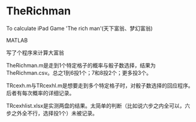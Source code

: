 # TheRichman
To calculate iPad Game 'The rich man'(天下富翁、梦幻富翁)

MATLAB

写了个程序来计算大富翁

TheRichman.m是走到1个特定格子的概率与骰子数选择，结果为TheRichman.csv。总之1到6投1个；7和8投2个；更多投3个。

TRcexh.m与TRcexhl.m是想要走到多个特定格子时，对骰子数选择的回应程序。后者有每次概率的详细记录。

TRcexhlist.xlsx是实测两盘的结果。太简单的判断（比如说六步之内全可以，六步之外全不行，选择投1个）未被记录。
